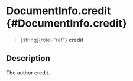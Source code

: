 DocumentInfo.credit {#DocumentInfo.credit}
===================

> [string]{role="ref"} **credit**

Description
-----------

The author credit.
